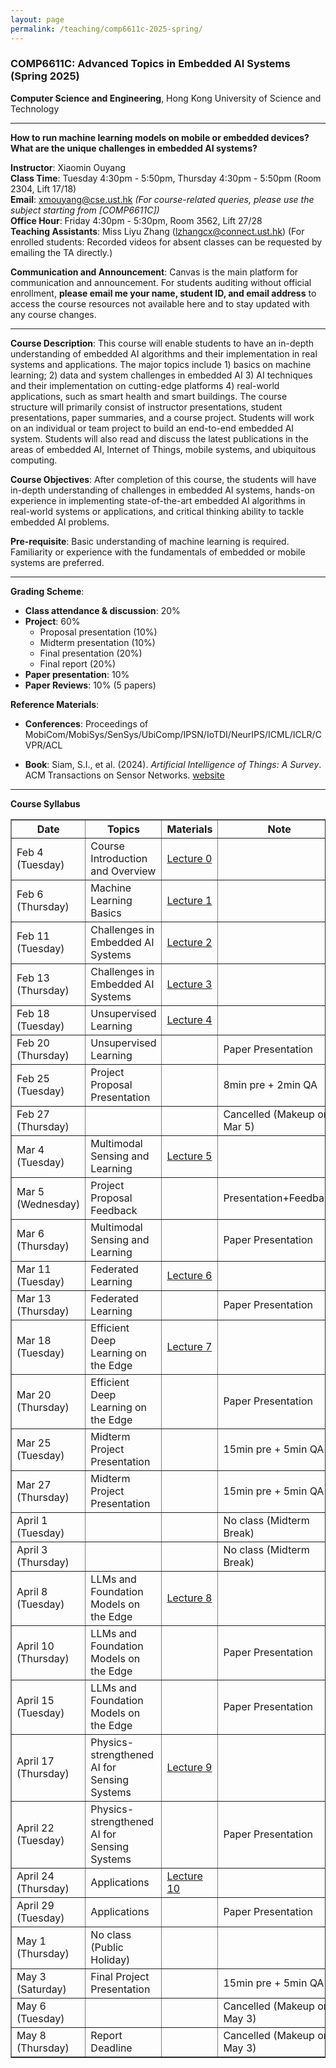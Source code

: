 ```yaml
---
layout: page
permalink: /teaching/comp6611c-2025-spring/
---
```


### **COMP6611C**: Advanced Topics in Embedded AI Systems (Spring 2025)  

**Computer Science and Engineering**, Hong Kong University of Science and Technology  

---

**How to run machine learning models on mobile or embedded devices? What are the unique challenges in embedded AI systems?**

**Instructor**: Xiaomin Ouyang  
**Class Time**: Tuesday 4:30pm - 5:50pm, Thursday 4:30pm - 5:50pm (Room 2304, Lift 17/18)  
**Email**: [xmouyang@cse.ust.hk](mailto:xmouyang@cse.ust.hk) *(For course-related queries, please use the subject starting from [COMP6611C])*  
**Office Hour**: Friday 4:30pm - 5:30pm, Room 3562, Lift 27/28  
**Teaching Assistants**: Miss Liyu Zhang ([lzhangcx@connect.ust.hk](mailto:lzhangcx@connect.ust.hk)) (For enrolled students: Recorded videos for absent classes can be requested by emailing the TA directly.)

**Communication and Announcement**: Canvas is the main platform for communication and announcement. For students auditing without official enrollment, <b>please email me your name, student ID, and email address</b> to access the course resources not available here and to stay updated with any course changes.

---

**Course Description**: This course will enable students to have an in-depth understanding of embedded AI algorithms and their implementation in real systems and applications. The major topics include 1) basics on machine learning; 2) data and system challenges in embedded AI 3) AI techniques and their implementation on cutting-edge platforms 4) real-world applications, such as smart health and smart buildings. The course structure will primarily consist of instructor presentations, student presentations, paper summaries, and a course project. Students will work on an individual or team project to build an end-to-end embedded AI system. Students will also read and discuss the latest publications in the areas of embedded AI, Internet of Things, mobile systems, and ubiquitous computing.

**Course Objectives**: After completion of this course, the students will have in-depth understanding of challenges in embedded AI systems, hands-on experience in implementing state-of-the-art embedded AI algorithms in real-world systems or applications, and critical thinking ability to tackle embedded AI problems.

**Pre-requisite**: Basic understanding of machine learning is required. Familiarity or experience with the fundamentals of embedded or mobile systems are preferred.

---

**Grading Scheme**:

- **Class attendance & discussion**: 20%  
- **Project**: 60%  
  - Proposal presentation (10%)  
  - Midterm presentation (10%)  
  - Final presentation (20%)  
  - Final report (20%)  
- **Paper presentation**: 10%  
- **Paper Reviews**: 10% (5 papers)  

**Reference Materials**:

- **Conferences**: Proceedings of MobiCom/MobiSys/SenSys/UbiComp/IPSN/IoTDI/NeurIPS/ICML/ICLR/CVPR/ACL

- **Book**: Siam, S.I., et al. (2024). *Artificial Intelligence of Things: A Survey*. ACM Transactions on Sensor Networks. [website](https://github.com/AIoT-MLSys-Lab/AIoT-Survey)

---


**Course Syllabus**

<!-- | Date              | Topics                                      | Materials | Note                          |
| ----------------- | ------------------------------------------- | --------- | ----------------------------- |
| Feb 4 (Tuesday)   | Course Introduction and Overview            |           |                               |
| Feb 6 (Thursday)  | Machine Learning Basics                     |           |                               |
| Feb 11 (Tuesday)  | Challenges in Embedded AI Systems           |           |                               |
| Feb 13 (Thursday) | Challenges in Embedded AI Systems           |           |                               |
| Feb 18 (Tuesday)  | Unsupervised Learning                       |           |                               |
| Feb 20 (Thursday) | Unsupervised Learning                       |           | Paper Presentation            |
| Feb 25 (Tuesday)  | Project Proposal Presentation               |           | 8min pre + 2min QA            |
| Feb 27 (Thursday) |                                             |           | Cancelled (Makeup on Mar 8/9)   |
| Mar 4 (Tuesday)   | Multimodal Sensing and Learning             |           |                               |
| Mar 6 (Thursday)  | Multimodal Sensing and Learning             |           | Paper Presentation            |
| Mar 11 (Tuesday)  | Federated Learning                          |           |                               |
| Mar 13 (Thursday) | Federated Learning                          |           | Paper Presentation            |
| Mar 18 (Tuesday)  | Efficient Deep Learning on the Edge         |           |                               |
| Mar 20 (Thursday) | Efficient Deep Learning on the Edge         |           | Paper Presentation            |
| Mar 25 (Tuesday)  | Midterm Project Presentation                |           | 15min pre + 5min QA           |
| Mar 27 (Thursday) | Midterm Project Presentation                |           | 15min pre + 5min QA           |
| April 1 (Tuesday)   |                                             |           | No class (Midterm Break)      |
| April 3 (Thursday)  |                                             |           | No class (Midterm Break)      |
| April 8 (Tuesday)   | LLMs and Foundation Models on the Edge      |           |                               |
| April 10 (Thursday) | LLMs and Foundation Models on the Edge      |           | Paper Presentation            |
| April 15 (Tuesday)  | LLMs and Foundation Models on the Edge      |           | Paper Presentation            |
| April 17 (Thursday) | Physics-strengthened AI for Sensing Systems   |           |                               |
| April 22 (Tuesday)  | Physics-strengthened AI for Sensing Systems   |           | Paper Presentation            |
| April 24 (Thursday) | Applications                                |           |                               |
| April 29 (Tuesday)  | Applications                                |           | Paper Presentation            |
| May 1 (Thursday)  | No class (Public Holiday)                   |           |                               |
| May 3 (Saturday)  | Final Project Presentation                  |           | 15min pre + 5min QA           |
| May 6 (Tuesday)   |                                             |           | Cancelled (Makeup on May 3)    |
| May 8 (Thursday)  | Report Deadline                             |           | Cancelled (Makeup on May 3)    | -->

<table border="1" cellspacing="0" cellpadding="5">
  <tr>
    <th>Date</th>
    <th>Topics</th>
    <th>Materials</th>
    <th>Note</th>
  </tr>
  <tr>
    <td>Feb 4 (Tuesday)</td>
    <td>Course Introduction and Overview</td>
    <td><a href="https://hkustconnect-my.sharepoint.com/:b:/g/personal/wduaj_connect_ust_hk/EXGmkH_O7U9KiqRm-EOl1jsBAoCRMgO9zQB9Fil0TlJ3_A?e=HXbjUF">Lecture 0</a></td>
    <td></td>
  </tr>
  <tr>
    <td>Feb 6 (Thursday)</td>
    <td>Machine Learning Basics</td>
    <td><a href="https://hkustconnect-my.sharepoint.com/:b:/g/personal/wduaj_connect_ust_hk/ERgCd2Rp_qNHtDCE6XxhotABLyEb85MVBq6RT4dwk_vfxA?e=FV3BCb">Lecture 1</a></td>
    <td></td>
  </tr>
  <tr>
    <td>Feb 11 (Tuesday)</td>
    <td>Challenges in Embedded AI Systems</td>
    <td><a href="https://hkustconnect-my.sharepoint.com/:p:/g/personal/wduaj_connect_ust_hk/EYQZNstc11lAixmvPqcoBf8Bbx3Ure6pyqwskjknbLW92A?e=KUP2fM">Lecture 2</a></td>
    <td></td>
  </tr>
  <tr>
    <td>Feb 13 (Thursday)</td>
    <td>Challenges in Embedded AI Systems</td>
    <td><a href="https://hkustconnect-my.sharepoint.com/:b:/g/personal/wduaj_connect_ust_hk/EV-YRXuW8t1EhExBVPwlFhsBI_PAYpri77_VMmk34AgDVw?e=4y7bE7">Lecture 3</a></td>
    <td></td>
  </tr>
  <tr>
    <td>Feb 18 (Tuesday)</td>
    <td>Unsupervised Learning</td>
    <td><a href="https://hkustconnect-my.sharepoint.com/:b:/g/personal/wduaj_connect_ust_hk/EXf1lf13p3JLr_nqE-ibkvsBMAVRquCalDlYC-Wxjq1-TA?e=oj5CtF">Lecture 4</a></td>
    <td></td>
  </tr>
  <tr>
    <td>Feb 20 (Thursday)</td>
    <td>Unsupervised Learning</td>
    <td></td>
    <td>Paper Presentation</td>
  </tr>
  <tr>
    <td>Feb 25 (Tuesday)</td>
    <td>Project Proposal Presentation</td>
    <td></td>
    <td>8min pre + 2min QA</td>
  </tr>
  <tr>
    <td>Feb 27 (Thursday)</td>
    <td></td>
    <td></td>
    <td>Cancelled (Makeup on Mar 5)</td>
  </tr>
  <tr>
    <td>Mar 4 (Tuesday)</td>
    <td>Multimodal Sensing and Learning</td>
    <td><a href="https://hkustconnect-my.sharepoint.com/:b:/g/personal/wduaj_connect_ust_hk/EXqABV6pI2hAuthMoEH_N2sB5x4KYWX3YbLA0BnKPtO_EQ?e=pG0wtZ">Lecture 5</a></td>
    <td></td>
  </tr>
  
   <tr>
    <td>Mar 5 (Wednesday)</td>
    <td>Project Proposal Feedback</td>
    <td></td>
    <td>Presentation+Feedback</td>
  </tr>
  
  <tr>
    <td>Mar 6 (Thursday)</td>
    <td>Multimodal Sensing and Learning</td>
    <td></td>
    <td>Paper Presentation</td>
  </tr>
  <tr>
    <td>Mar 11 (Tuesday)</td>
    <td>Federated Learning</td>
    <td><a href="https://hkustconnect-my.sharepoint.com/:b:/g/personal/lzhangcx_connect_ust_hk/EfVj0poPVERHu4GrqYtbc_8BBtknf9F6kzNtOQLXGWKPSQ?e=4vjrZa">Lecture 6</a></td>
    <td></td>
  </tr>
  <tr>
    <td>Mar 13 (Thursday)</td>
    <td>Federated Learning</td>
    <td></td>
    <td>Paper Presentation</td>
  </tr>
  <tr>
    <td>Mar 18 (Tuesday)</td>
    <td>Efficient Deep Learning on the Edge</td>
    <td><a href="https://hkustconnect-my.sharepoint.com/:b:/g/personal/lzhangcx_connect_ust_hk/ET5rl-g1IfdNiCIEWysnR0sBGBp18xvj07mODIs8uZWMkA?e=znzZzg">Lecture 7</a></td>    
    <td></td>
  </tr>
  <tr>
    <td>Mar 20 (Thursday)</td>
    <td>Efficient Deep Learning on the Edge</td>
    <td></td>
    <td>Paper Presentation</td>
  </tr>
  <tr>
    <td>Mar 25 (Tuesday)</td>
    <td>Midterm Project Presentation</td>
    <td></td>
    <td>15min pre + 5min QA</td>
  </tr>
  <tr>
    <td>Mar 27 (Thursday)</td>
    <td>Midterm Project Presentation</td>
    <td></td>
    <td>15min pre + 5min QA</td>
  </tr>
  <tr>
    <td>April 1 (Tuesday)</td>
    <td></td>
    <td></td>
    <td>No class (Midterm Break)</td>
  </tr>
  <tr>
    <td>April 3 (Thursday)</td>
    <td></td>
    <td></td>
    <td>No class (Midterm Break)</td>
  </tr>
  <tr>
    <td>April 8 (Tuesday)</td>
    <td>LLMs and Foundation Models on the Edge</td>
    <td><a href="https://hkustconnect-my.sharepoint.com/:b:/g/personal/lzhangcx_connect_ust_hk/EQFK0ghfSC5CrXYyFx_f49ABq1mGc2Skmq9IszGVFkL3nA?e=3OHi1X">Lecture 8</a></td>
    <td></td>
  </tr>
  <tr>
    <td>April 10 (Thursday)</td>
    <td>LLMs and Foundation Models on the Edge</td>
    <td></td>
    <td>Paper Presentation</td>
  </tr>
  <tr>
    <td>April 15 (Tuesday)</td>
    <td>LLMs and Foundation Models on the Edge</td>
    <td></td>
    <td>Paper Presentation</td>
  </tr>
  <tr>
    <td>April 17 (Thursday)</td>
    <td>Physics-strengthened AI for Sensing Systems</td>
    <td><a href="https://hkustconnect-my.sharepoint.com/:b:/g/personal/lzhangcx_connect_ust_hk/ESEc8l9OLxxJlWi5Do5vnIEB71isR2Q0qex2x-jINgJ4CA?e=UD5wbc">Lecture 9</a></td>
    <td></td>
  </tr>
  <tr>
    <td>April 22 (Tuesday)</td>
    <td>Physics-strengthened AI for Sensing Systems</td>
    <td></td>
    <td>Paper Presentation</td>
  </tr>
  <tr>
    <td>April 24 (Thursday)</td>
    <td>Applications</td>
    <td><a href="https://hkustconnect-my.sharepoint.com/:b:/g/personal/lzhangcx_connect_ust_hk/EQbmfiQza-tBo-JllPT94wYBwiU9XAwMQ-4C3dT6Y6-y5g?e=VI8ni3">Lecture 10</a></td>
    <td></td>
  </tr>
  <tr>
    <td>April 29 (Tuesday)</td>
    <td>Applications</td>
    <td></td>
    <td>Paper Presentation</td>
  </tr>
  <tr>
    <td>May 1 (Thursday)</td>
    <td>No class (Public Holiday)</td>
    <td></td>
    <td></td>
  </tr>
  <tr>
    <td>May 3 (Saturday)</td>
    <td>Final Project Presentation</td>
    <td></td>
    <td>15min pre + 5min QA</td>
  </tr>
  <tr>
    <td>May 6 (Tuesday)</td>
    <td></td>
    <td></td>
    <td>Cancelled (Makeup on May 3)</td>
  </tr>
  <tr>
    <td>May 8 (Thursday)</td>
    <td>Report Deadline</td>
    <td></td>
    <td>Cancelled (Makeup on May 3)</td>
  </tr>
</table>
